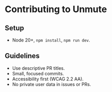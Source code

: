 # Contributing to Unmute

## Setup
- Node 20+, `npm install`, `npm run dev`.

## Guidelines
- Use descriptive PR titles.
- Small, focused commits.
- Accessibility first (WCAG 2.2 AA).
- No private user data in issues or PRs.
